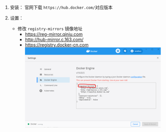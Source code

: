 1. 安装：
官网下载 `https://hub.docker.com/`对应版本 

2. 设置：
    * 修改 `registry-mirrors` 镜像地址
        * https://reg-mirror.qiniu.com
        * http://hub-mirror.c.163.com/
        * https://registry.docker-cn.com
    ![docker](res/docker_1.png) 
    
